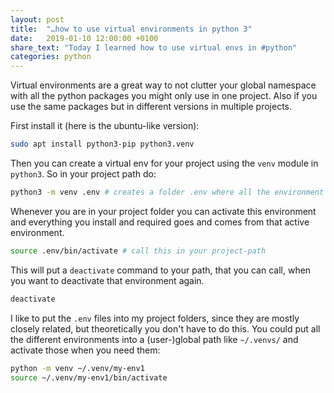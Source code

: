 ```yaml
---
layout: post
title:  "…how to use virtual environments in python 3"
date:   2019-01-10 12:00:00 +0100
share_text: "Today I learned how to use virtual envs in #python"
categories: python
---
```

Virtual environments are a great way to not clutter your global namespace with all the python packages you might only use in one project. Also if you use the same packages but in different versions in multiple projects.

First install it (here is the ubuntu-like version):

```bash
sudo apt install python3-pip python3.venv
```

Then you can create a virtual env for your project using the `venv` module in `python3`. So in your project path do:

```bash
python3 -m venv .env # creates a folder .env where all the environment is stored
```

Whenever you are in your project folder you can activate this environment and everything you install and required goes and comes from that active environment.

```bash
source .env/bin/activate # call this in your project-path
```

This will put a `deactivate` command to your path, that you can call, when you want to deactivate that environment again.

```bash
deactivate
```

I like to put the `.env` files into my project folders, since they are mostly closely related, but theoretically you don't have to do this. You could put all the different environments into a (user-)global path like `~/.venvs/` and activate those when you need them:

```bash
python -m venv ~/.venv/my-env1
source ~/.venv/my-env1/bin/activate
```
